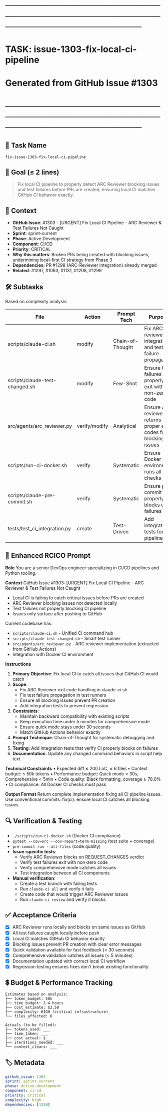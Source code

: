 # ────────────────────────────────────────────────────────────────────────
# TASK: issue-1303-fix-local-ci-pipeline
# Generated from GitHub Issue #1303
# ────────────────────────────────────────────────────────────────────────

## 📌 Task Name
`fix-issue-1303-fix-local-ci-pipeline`

## 🎯 Goal (≤ 2 lines)
> Fix local CI pipeline to properly detect ARC Reviewer blocking issues and test failures before PRs are created, ensuring local CI matches GitHub CI behavior exactly.

## 🧠 Context
- **GitHub Issue**: #1303 - [URGENT] Fix Local CI Pipeline - ARC Reviewer & Test Failures Not Caught
- **Sprint**: sprint-current
- **Phase**: Active Development
- **Component**: CI/CD
- **Priority**: CRITICAL
- **Why this matters**: Broken PRs being created with blocking issues, undermining local-first CI strategy from Phase 3
- **Dependencies**: PR #1298 (ARC-Reviewer integration) already merged
- **Related**: #1297, #1063, #1131, #1208, #1299

## 🛠️ Subtasks
Based on complexity analysis:

| File | Action | Prompt Tech | Purpose | Context Impact |
|------|--------|-------------|---------|----------------|
| scripts/claude-ci.sh | modify | Chain-of-Thought | Fix ARC reviewer integration and test failure propagation | High |
| scripts/claude-test-changed.sh | modify | Few-Shot | Ensure test failures properly exit with non-zero code | Medium |
| src/agents/arc_reviewer.py | verify/modify | Analytical | Ensure ARC reviewer returns proper exit codes for blocking issues | Medium |
| scripts/run-ci-docker.sh | verify | Systematic | Ensure Docker CI environment runs all checks | Low |
| scripts/claude-pre-commit.sh | verify | Systematic | Ensure pre-commit properly blocks on failures | Low |
| tests/test_ci_integration.py | create | Test-Driven | Add integration tests for CI pipeline | Medium |

## 📝 Enhanced RCICO Prompt
**Role**
You are a senior DevOps engineer specializing in CI/CD pipelines and Python tooling.

**Context**
GitHub Issue #1303: [URGENT] Fix Local CI Pipeline - ARC Reviewer & Test Failures Not Caught
- Local CI is failing to catch critical issues before PRs are created
- ARC Reviewer blocking issues not detected locally
- Test failures not properly blocking CI pipeline
- Issues only surface after pushing to GitHub

Current codebase has:
- `scripts/claude-ci.sh` - Unified CI command hub
- `scripts/claude-test-changed.sh` - Smart test runner
- `src/agents/arc_reviewer.py` - ARC reviewer implementation (extracted from GitHub Actions)
- Integration with Docker CI environment

**Instructions**
1. **Primary Objective**: Fix local CI to catch all issues that GitHub CI would catch
2. **Scope**:
   - Fix ARC Reviewer exit code handling in claude-ci.sh
   - Fix test failure propagation in test runners
   - Ensure all blocking issues prevent PR creation
   - Add integration tests to prevent regression
3. **Constraints**:
   - Maintain backward compatibility with existing scripts
   - Keep execution time under 5 minutes for comprehensive mode
   - Ensure quick mode stays under 30 seconds
   - Match GitHub Actions behavior exactly
4. **Prompt Technique**: Chain-of-Thought for systematic debugging and fixing
5. **Testing**: Add integration tests that verify CI properly blocks on failures
6. **Documentation**: Update any changed command behaviors in script help text

**Technical Constraints**
• Expected diff ≤ 200 LoC, ≤ 6 files
• Context budget: ≤ 50k tokens
• Performance budget: Quick mode < 30s, Comprehensive < 5min
• Code quality: Black formatting, coverage ≥ 78.0%
• CI compliance: All Docker CI checks must pass

**Output Format**
Return complete implementation fixing all CI pipeline issues.
Use conventional commits: fix(ci): ensure local CI catches all blocking issues

## 🔍 Verification & Testing
- `./scripts/run-ci-docker.sh` (Docker CI compliance)
- `pytest --cov=src --cov-report=term-missing` (test suite + coverage)
- `pre-commit run --all-files` (code quality)
- **Issue-specific tests**:
  - Verify ARC Reviewer blocks on REQUEST_CHANGES verdict
  - Verify test failures exit with non-zero code
  - Verify comprehensive mode catches all issues
  - Test integration between all CI components
- **Manual verification**:
  - Create a test branch with failing tests
  - Run `claude-ci all` and verify it fails
  - Create code that would trigger ARC Reviewer issues
  - Run `claude-ci review` and verify it blocks

## ✅ Acceptance Criteria
- [x] ARC Reviewer runs locally and blocks on same issues as GitHub
- [x] All test failures caught locally before push
- [x] Local CI matches GitHub CI behavior exactly
- [x] Blocking issues prevent PR creation with clear error messages
- [x] Quick validation available for fast feedback (< 30 seconds)
- [x] Comprehensive validation catches all issues (< 5 minutes)
- [x] Documentation updated with correct local CI workflow
- [x] Regression testing ensures fixes don't break existing functionality

## 💲 Budget & Performance Tracking
```
Estimates based on analysis:
├── token_budget: 50k
├── time_budget: 2-4 hours
├── cost_estimate: $2.50
├── complexity: HIGH (critical infrastructure)
└── files_affected: 6

Actuals (to be filled):
├── tokens_used: ___
├── time_taken: ___
├── cost_actual: $___
├── iterations_needed: ___
└── context_clears: ___
```

## 🏷️ Metadata
```yaml
github_issue: 1303
sprint: sprint-current
phase: active-development
component: ci-cd
priority: critical
complexity: high
dependencies: [1298]
```

